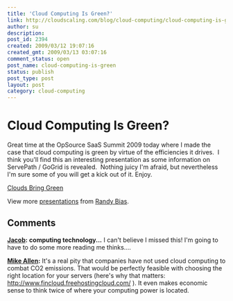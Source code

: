 ```yaml
---
title: 'Cloud Computing Is Green?'
link: http://cloudscaling.com/blog/cloud-computing/cloud-computing-is-green/
author: su
description: 
post_id: 2394
created: 2009/03/12 19:07:16
created_gmt: 2009/03/13 03:07:16
comment_status: open
post_name: cloud-computing-is-green
status: publish
post_type: post
layout: post
category: cloud-computing
---
```


# Cloud Computing Is Green?

Great time at the OpSource SaaS Summit 2009 today where I made the case that cloud computing is green by virtue of the efficiencies it drives.  I think you'll find this an interesting presentation as some information on ServePath / GoGrid is revealed.  Nothing juicy I'm afraid, but nevertheless I'm sure some of you will get a kick out of it. Enjoy. 

[Clouds Bring Green](http://www.slideshare.net/randybias/clouds-bring-green?type=powerpoint)

View more [presentations](http://www.slideshare.net/) from [Randy Bias](http://www.slideshare.net/randybias).

## Comments

**[Jacob](#79 "2009-05-10 05:55:57"):** **computing technology...** I can't believe I missed this! I'm going to have to do some more reading me thinks....

**[Mike Allen](#80 "2010-12-22 11:59:00"):** It's a real pity that companies have not used cloud computing to combat CO2 emissions. That would be perfectly feasible with choosing the right location for your servers (here's why that matters: http://www.fincloud.freehostingcloud.com/ ). It even makes economic sense to think twice of where your computing power is located.

